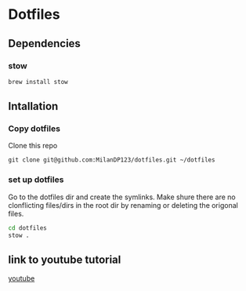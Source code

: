 # Dotfiles

## Dependencies

### stow

```zsh
brew install stow
```


## Intallation

### Copy dotfiles

Clone this repo

```git
git clone git@github.com:MilanDP123/dotfiles.git ~/dotfiles
```

### set up dotfiles

Go to the dotfiles dir and create the symlinks.
Make shure there are no clonflicting files/dirs in the root dir
by renaming or deleting the origonal files.

```zsh
cd dotfiles
stow .
```

## link to youtube tutorial
[youtube](https://www.youtube.com/watch?v=y6XCebnB9gs&list=WL&index=1)
